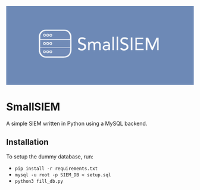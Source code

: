 ![Logo](logo.svg)

# SmallSIEM
A simple SIEM written in Python using a MySQL backend.

## Installation
To setup the dummy database, run:
- `pip install -r requirements.txt`
- `mysql -u root -p SIEM_DB < setup.sql`
- `python3 fill_db.py`